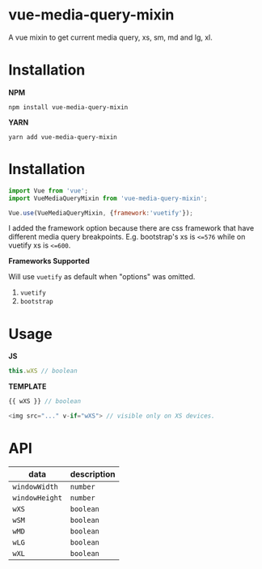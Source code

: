 # vue-media-query-mixin
A vue mixin to get current media query, xs, sm, md and lg, xl.

# Installation 

**NPM**

`npm install vue-media-query-mixin`

**YARN**

`yarn add vue-media-query-mixin`

# Installation

```javascript
import Vue from 'vue';
import VueMediaQueryMixin from 'vue-media-query-mixin';

Vue.use(VueMediaQueryMixin, {framework:'vuetify'});

```

I added the framework option because there are css framework that have different media query breakpoints. E.g. bootstrap's xs is `<=576` while on vuetify xs is `<=600`.

**Frameworks Supported**

Will use `vuetify` as default when "options" was omitted.

1. `vuetify`
2. `bootstrap`

# Usage

**JS**

```javascript
this.wXS // boolean
```

**TEMPLATE**

```javascript
{{ wXS }} // boolean

<img src="..." v-if="wXS"> // visible only on XS devices.

```


# API

| **data** | **description** |
| -------- | --------------- |
| `windowWidth` | `number` |
| `windowHeight` | `number` |
| `wXS` | `boolean` |
| `wSM` | `boolean` |
| `wMD` | `boolean` |
| `wLG` | `boolean` |
| `wXL` | `boolean` |

